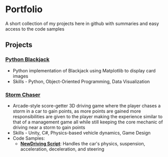 # Portfolio

A short collection of my projects here in github with summaries and easy access to the code samples

## Projects
### [Python Blackjack](https://github.com/Anduithe3rd/Blackjack-Python-assignment)
- Python implementation of Blackjack using Matplotlib to display card images
- Skills -  Python, Object-Oriented Programming, Data Visualization

### [Storm Chaser](https://github.com/Anduithe3rd/Storm-Chaser-Game)
- Arcade-style score-getter 3D driving game where the player chases a storm in a car to gain points, as more points are gained more responsibilities are given to the player making the experience similar to that of a management game all while still keeping the core mechanic of driving near a storm to gain points
- Skills - Unity, C#, Physics-based vehicle dynamics, Game Design
- Code Samples:
  - **[NewDriving Script](https://github.com/Anduithe3rd/Storm-Chaser-Game/blob/main/Assets/Scripts/NewDriving.cs)**: Handles the car's physics, suspension, acceleration, deceleration, and steering
